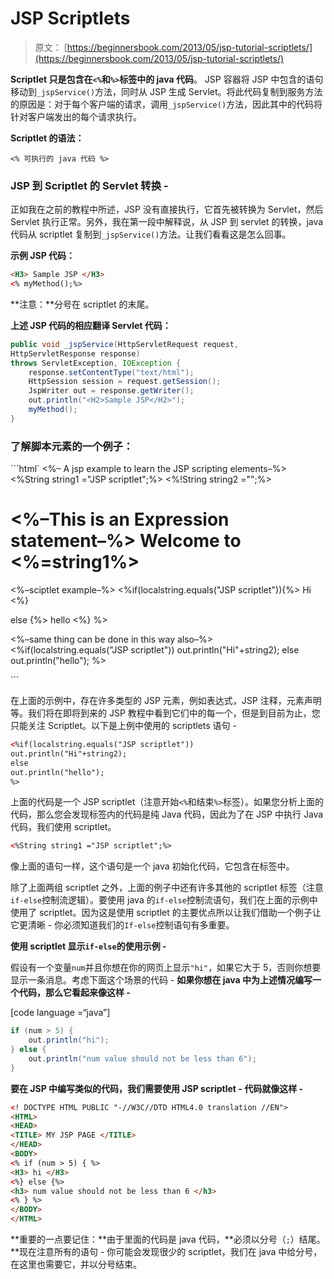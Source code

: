 # JSP Scriptlets

> 原文： [https://beginnersbook.com/2013/05/jsp-tutorial-scriptlets/](https://beginnersbook.com/2013/05/jsp-tutorial-scriptlets/)

**Scriptlet 只是包含在`<%`和`%>`标签中的 java 代码**。 JSP 容器将 JSP 中包含的语句移动到`_jspService()`方法，同时从 JSP 生成 Servlet。将此代码复制到服务方法的原因是：对于每个客户端的请求，调用`_jspService()`方法，因此其中的代码将针对客户端发出的每个请求执行。

**Scriptlet 的语法：**

`<% 可执行的 java 代码 %>`

### JSP 到 Scriptlet 的 Servlet 转换 -

正如我在之前的教程中所述，JSP 没有直接执行，它首先被转换为 Servlet，然后 Servlet 执行正常。另外，我在第一段中解释说，从 JSP 到 servlet 的转换，java 代码从 scriptlet 复制到`_jspService()`方法。让我们看看这是怎么回事。

**示例 JSP 代码：**

```html
<H3> Sample JSP </H3>
<% myMethod();%>
```
            

**注意：**分号在 scriptlet 的末尾。

**上述 JSP 代码的相应翻译 Servlet 代码：**

```java
public void _jspService(HttpServletRequest request,
HttpServletResponse response)
throws ServletException, IOException {
    response.setContentType("text/html");
    HttpSession session = request.getSession();
    JspWriter out = response.getWriter();
    out.println("<H2>Sample JSP</H2>");
    myMethod();
}
```

### **了解脚本元素的一个例子：**

```html`
<%– A jsp example to learn the JSP scripting elements–%>
<%String string1 ="JSP scriptlet";%>
<%!String string2 ="";%>
<html>
<head>
<title> JSP page: Welcome </title>
</head>
<body>
<h1>
<%–This is an Expression statement–%>
Welcome to <%=string1%>
</h1>

<%–sciptlet example–%>
<%if(localstring.equals("JSP scriptlet")){%>
Hi
<%}

else {%>
hello
<%} %>

<%–same thing can be done in this way also–%>
<%if(localstring.equals("JSP scriptlet"))
out.println("Hi"+string2);
else
out.println("hello");
%>
</body>
</html>
```

在上面的示例中，存在许多类型的 JSP 元素，例如表达式，JSP 注释，元素声明等。我们将在即将到来的 JSP 教程中看到它们中的每一个，但是到目前为止，您只能关注 Scriptlet。以下是上例中使用的 scriptlets 语句 -

```html
<%if(localstring.equals("JSP scriptlet"))
out.println("Hi"+string2);
else
out.println("hello");
%>
```

上面的代码是一个 JSP scriptlet（注意开始`<%`和结束`%>`标签）。如果您分析上面的代码，那么您会发现标签内的代码是纯 Java 代码，因此为了在 JSP 中执行 Java 代码，我们使用 scriptlet。

```html
<%String string1 ="JSP scriptlet";%>
```

像上面的语句一样，这个语句是一个 java 初始化代码，它包含在标签中。

除了上面两组 scriptlet 之外，上面的例子中还有许多其他的 scriptlet 标签（注意`if-else`控制流逻辑）。要使用 java 的`if-else`控制流语句，我们在上面的示例中使用了 scriptlet。因为这是使用 scriptlet 的主要优点所以让我们借助一个例子让它更清晰 - 你必须知道我们的`If-else`控制语句有多重要。

**使用 scriptlet 显示`if-else`的使用示例 -**

假设有一个变量`num`并且你想在你的网页上显示`"hi"`，如果它大于 5，否则你想要显示一条消息。考虑下面这个场景的代码 -
**如果你想在 java 中为上述情况编写一个代码，那么它看起来像这样 -**

[code language =“java”]
```java
if (num > 5) {
    out.println("hi");  
} else {
    out.println("num value should not be less than 6");
}
```

**要在 JSP 中编写类似的代码，我们需要使用 JSP scriptlet - 代码就像这样 -**

```html
<! DOCTYPE HTML PUBLIC "-//W3C//DTD HTML4.0 translation //EN">
<HTML>
<HEAD>
<TITLE> MY JSP PAGE </TITLE>
</HEAD>
<BODY>
<% if (num > 5) { %>
<H3> hi </H3>
<%} else {%>
<h3> num value should not be less than 6 </h3>
<% } %>
</BODY>
</HTML>
```

**重要的一点要记住：**由于里面的代码是 java 代码，**必须以分号（`;`）结尾。**现在注意所有的语句 - 你可能会发现很少的 scriptlet，我们在 java 中给分号，在这里也需要它，并以分号结束。
